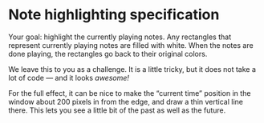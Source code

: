 # Note highlighting specification

Your goal: highlight the currently playing notes. Any rectangles that represent currently playing notes are filled with white. When the notes are done playing, the rectangles go back to their original colors.

We leave this to you as a challenge. It is a little tricky, but it does not take a lot of code — and it looks _awesome!_

For the full effect, it can be nice to make the “current time” position in the window about 200 pixels in from the edge, and draw a thin vertical line there. This lets you see a little bit of the past as well as the future.
